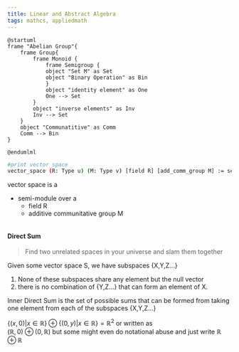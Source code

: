```yaml
---
title: Linear and Abstract Algebra
tags: mathcs, appliedmath
---
```


```plantuml
@startuml
frame "Abelian Group"{
    frame Group{
        frame Monoid {
            frame Semigroup {
            object "Set M" as Set
            object "Binary Operation" as Bin
            }
            object "identity element" as One
            One --> Set
        }
        object "inverse elements" as Inv
        Inv --> Set
    }
    object "Communatitive" as Comm
    Comm --> Bin
}

@endumlml
```

```bash
#print vector_space
vector_space (R: Type u) (M: Type v) [field R] [add_comm_group M] := semimodule R M
```

vector space is a 

* semi-module over a
  * field R 
  * additive communitative group M
```plantuml

```

#### Direct Sum

> Find two unrelated spaces in your universe and slam them together 

Given some vector space S, we have subspaces {X,Y,Z...}

1. None of these subspaces share any element but the null vector
2. there is no combination of {Y,Z...} that can form an element of X.

Inner Direct Sum is the set of possible sums that can be formed from taking one element from each of the subspaces {X,Y,Z...}  


$\{(x,0) | x\in \mathbb{R}\} \oplus \{(0,y) | x\in \mathbb{R}\}=\mathbb{R}^2$ or written as   
$(\mathbb{R},0) \oplus (0,\mathbb{R})$ but some might even do notational abuse and just write 
 $\mathbb{R} \oplus \mathbb{R}$